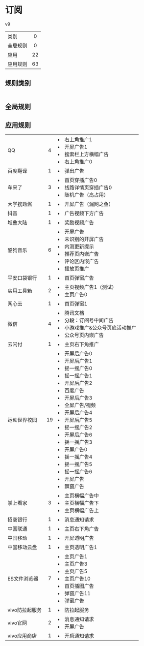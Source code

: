 # 订阅

v9

|||
| - |:-:|
|类别|0|
|全局规则|0|
|应用|22|
|应用规则|63|

## 规则类别

|||
| - |:-:|


## 全局规则



## 应用规则

||||
| - |:-:|-|
|QQ|4|<li>右上角推广1<li>开屏广告1<li>搜索栏上方横幅广告<li>右上角推广0|
|百度翻译|1|<li>弹出广告|
|车来了|3|<li>首页穿插广告0<li>线路详情页穿插广告0<li>随机广告（高占用）|
|大学搜题酱|1|<li>开屏广告（漏网之鱼）|
|抖音|1|<li>广告视频下方广告|
|堆叠大陆|1|<li>奖励视频广告|
|酷狗音乐|6|<li>开屏广告<li>未识别的开屏广告<li>内测更新提示<li>推荐页内嵌广告<li>评论区内嵌广告<li>播放页推广|
|平安口袋银行|1|<li>首页弹窗广告|
|实用工具箱|2|<li>主页视频广告1（测试）<li>主页广告0|
|网心云|1|<li>首页弹窗1|
|微信|4|<li>腾讯文档<li>分段：订阅号中间广告<li>小游戏推广&公众号页底活动推广<li>公众号页内嵌广告|
|云闪付|1|<li>主页右下角推广|
|运动世界校园|19|<li>开屏后广告0<li>开屏后广告1<li>摇一摇广告0<li>摇一摇广告1<li>开屏后广告2<li>百度广告<li>开屏后广告3<li>全屏广告/视频<li>开屏后广告4<li>开屏后广告5<li>摇一摇广告2<li>开屏后广告6<li>摇一摇广告3<li>开屏广告0<li>摇一摇广告4<li>摇一摇广告5<li>摇一摇广告6<li>开屏广告<li>飘窗广告|
|掌上看家|3|<li>主页横幅广告中<li>主页横幅广告下<li>主页横幅广告上|
|招商银行|1|<li>消息通知请求|
|中国联通|1|<li>主页右下角广告|
|中国移动|1|<li>开屏透明广告|
|中国移动云盘|1|<li>主页透明广告1|
|ES文件浏览器|7|<li>主页广告1<li>主页广告3<li>主页广告5<li>主页广告10<li>首页插图广告<li>弹窗广告11<li>弹窗广告|
|vivo防拉起服务|1|<li>防拉起服务|
|vivo官网|2|<li>消息通知请求<li>开屏广告|
|vivo应用商店|1|<li>开启通知请求|
